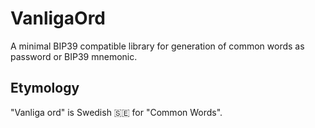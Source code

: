 # VanligaOrd
A minimal BIP39 compatible library for generation of common words as password or BIP39 mnemonic.

## Etymology
"Vanliga ord" is Swedish 🇸🇪 for "Common Words".
